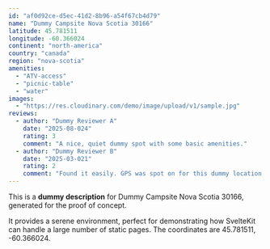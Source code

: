 ```yaml
---
id: "af0d92ce-d5ec-41d2-8b96-a54f67cb4d79"
name: "Dummy Campsite Nova Scotia 30166"
latitude: 45.781511
longitude: -60.366024
continent: "north-america"
country: "canada"
region: "nova-scotia"
amenities:
  - "ATV-access"
  - "picnic-table"
  - "water"
images:
  - "https://res.cloudinary.com/demo/image/upload/v1/sample.jpg"
reviews:
  - author: "Dummy Reviewer A"
    date: "2025-08-024"
    rating: 3
    comment: "A nice, quiet dummy spot with some basic amenities."
  - author: "Dummy Reviewer B"
    date: "2025-03-021"
    rating: 2
    comment: "Found it easily. GPS was spot on for this dummy location."
---
```


This is a **dummy description** for Dummy Campsite Nova Scotia 30166, generated for the proof of concept.

It provides a serene environment, perfect for demonstrating how SvelteKit can handle a large number of static pages. The coordinates are 45.781511, -60.366024.

